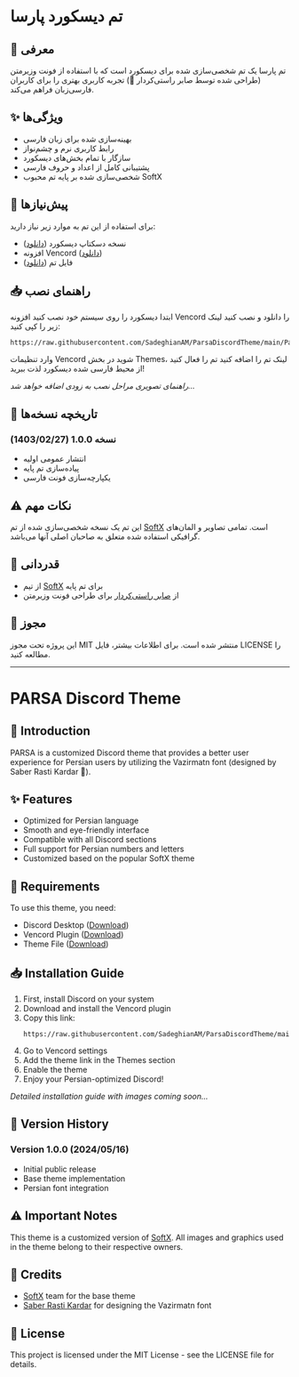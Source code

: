 # تم دیسکورد پارسا

## 💫 معرفی
تم پارسا یک تم شخصی‌سازی شده برای دیسکورد است که با استفاده از فونت وزیرمتن (طراحی شده توسط صابر راستی‌کردار 🖤) تجربه کاربری بهتری را برای کاربران فارسی‌زبان فراهم می‌کند.

## ✨ ویژگی‌ها
- بهینه‌سازی شده برای زبان فارسی
- رابط کاربری نرم و چشم‌نواز
- سازگار با تمام بخش‌های دیسکورد
- پشتیبانی کامل از اعداد و حروف فارسی
- شخصی‌سازی شده بر پایه تم محبوب SoftX

## 🔧 پیش‌نیازها
برای استفاده از این تم به موارد زیر نیاز دارید:
- نسخه دسکتاپ دیسکورد ([دانلود](https://discord.com/download))
- افزونه Vencord ([دانلود](https://vencord.dev/download))
- فایل تم ([دانلود](https://raw.githubusercontent.com/SadeghianAM/ParsaDiscordTheme/main/ParsaDiscordTheme.css))

## 📥 راهنمای نصب
ابتدا دیسکورد را روی سیستم خود نصب کنید
افزونه Vencord را دانلود و نصب کنید
لینک زیر را کپی کنید:
   ```
   https://raw.githubusercontent.com/SadeghianAM/ParsaDiscordTheme/main/ParsaDiscordTheme.css
   ```
وارد تنظیمات Vencord شوید
در بخش Themes، لینک تم را اضافه کنید
تم را فعال کنید
از محیط فارسی شده دیسکورد لذت ببرید!

*راهنمای تصویری مراحل نصب به زودی اضافه خواهد شد...*

## 📝 تاریخچه نسخه‌ها
### نسخه 1.0.0 (1403/02/27)
- انتشار عمومی اولیه
- پیاده‌سازی تم پایه
- یکپارچه‌سازی فونت فارسی

## ⚠️ نکات مهم
این تم یک نسخه شخصی‌سازی شده از تم [SoftX](https://github.com/DiscordStyles/SoftX) است. تمامی تصاویر و المان‌های گرافیکی استفاده شده متعلق به صاحبان اصلی آنها می‌باشد.

## 🤝 قدردانی
- از تیم [SoftX](https://github.com/DiscordStyles/SoftX) برای تم پایه
- از [صابر راستی‌کردار](https://github.com/rastikerdar/vazirmatn) برای طراحی فونت وزیرمتن

## 📄 مجوز
این پروژه تحت مجوز MIT منتشر شده است. برای اطلاعات بیشتر، فایل LICENSE را مطالعه کنید.

---

# PARSA Discord Theme

## 💫 Introduction
PARSA is a customized Discord theme that provides a better user experience for Persian users by utilizing the Vazirmatn font (designed by Saber Rasti Kardar 🖤).

## ✨ Features
- Optimized for Persian language
- Smooth and eye-friendly interface
- Compatible with all Discord sections
- Full support for Persian numbers and letters
- Customized based on the popular SoftX theme

## 🔧 Requirements
To use this theme, you need:
- Discord Desktop ([Download](https://discord.com/download))
- Vencord Plugin ([Download](https://vencord.dev/download))
- Theme File ([Download](https://raw.githubusercontent.com/SadeghianAM/ParsaDiscordTheme/main/ParsaDiscordTheme.css))

## 📥 Installation Guide
1. First, install Discord on your system
2. Download and install the Vencord plugin
3. Copy this link:
   ```
   https://raw.githubusercontent.com/SadeghianAM/ParsaDiscordTheme/main/ParsaDiscordTheme.css
   ```
4. Go to Vencord settings
5. Add the theme link in the Themes section
6. Enable the theme
7. Enjoy your Persian-optimized Discord!

*Detailed installation guide with images coming soon...*

## 📝 Version History
### Version 1.0.0 (2024/05/16)
- Initial public release
- Base theme implementation
- Persian font integration

## ⚠️ Important Notes
This theme is a customized version of [SoftX](https://github.com/DiscordStyles/SoftX). All images and graphics used in the theme belong to their respective owners.

## 🤝 Credits
- [SoftX](https://github.com/DiscordStyles/SoftX) team for the base theme
- [Saber Rasti Kardar](https://github.com/rastikerdar/vazirmatn) for designing the Vazirmatn font

## 📄 License
This project is licensed under the MIT License - see the LICENSE file for details.
